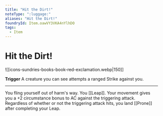 ```yaml
---
title: "Hit the Dirt!"
noteType: ":luggage:"
aliases: "Hit the Dirt!"
foundryId: Item.oawVY3VKA4nYlhDO
tags:
  - Item
---
```


# Hit the Dirt!
![[icons-sundries-books-book-red-exclamation.webp|150]]

**Trigger** A creature you can see attempts a ranged Strike against you.

* * *

You fling yourself out of harm's way. You [[Leap]]. Your movement gives you a +2 circumstance bonus to AC against the triggering attack. Regardless of whether or not the triggering attack hits, you land [[Prone]] after completing your Leap.
